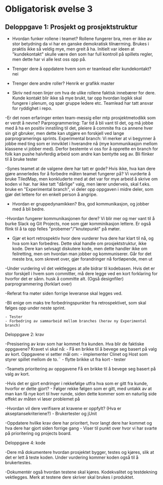 
# Obligatorisk øvelse 3

## Deloppgave 1: Prosjekt og prosjektstruktur

- Hvordan funker rollene i teamet? 
    Rollene fungerer bra, men er ikke av stor betydning da vi har en ganske demokratisk tilnærming.
    Brukes i praktis ikke så veldig mye, men greit å ha.
    Initielt var ideen at "kundekontakt" skulle være den som har full kontroll på spillets regler,
	men dette har vi alle lest oss opp på. 
    
- Trenger dere å oppdatere hvem som er teamlead eller kundekontakt?
    nei
    
    
- Trenger dere andre roller?
    Henrik er grafikk master
    
    
- Skriv ned noen linjer om hva de ulike rollene faktisk innebærer for dere.
    Kunde kontakt blir ikke så mye brukt, tar opp hvordan logikk skal fungere i plenum,
    og spør gruppe ledere etc.
    Teamlead har tatt ansvar for ryddighet i repo. 
    
    
-Er det noen erfaringer enten team-messig eller mtp prosjektmetodikk som er verdt å nevne? 
    Parprogrammering: Tar tid å bli vant til det, og må jobbe med å ha en positiv innstiling til det, pleiere å commite fra ca          annene hver sin git gbruker, men dette kan utgjøre en forskjell ved lange parprogramerings sprints.
    Experimental branch: Vi merker at vi begynner å jobbe med ting som er innviklet i hverandre nå (mye kommunikasjon mellom                            klassene vi jobber med). Derfor bestemte vi oss for å opprette en branch for folk kan pushe                                    halvferdig arbeid som andre kan bentytte seg av. 
    Bli flinker til å bruke tester
    
-Synes teamet at de valgene dere har tatt er gode? Hvis ikke, hva kan dere gjøre annerledes for å forbedre måten teamet
fungerer på?
    Vi vurderte å bruke TiledMap, men konkluderte med at det var for mye arbeid å skrive om koden vi har.
    har ikke tatt "dårlige" valg, men lærer underveis, skal f.eks. bruke en "Experimental branch",
    vi deler opp oppgaven i midre deler, som gjør det lettere for en enkelt person å angripe. 


- Hvordan er gruppedynamikken?
    Bra, god kommunikasjon, og jobber med å bli bedre.

-Hvordan fungerer kommunikasjonen for dere?
    Vi blir mer og mer vant til å burke Slack og Git Projects, noe som gjør komminikasjon lettere.
    Er også flink til å ta opp felles "probemer"/"knutepunkt" på møter.

- Gjør et kort retrospektiv hvor dere vurderer hva dere har klart til nå, og hva som kan forbedres. Dette skal
handle om prosjektstruktur, ikke kode. Dere kan selvsagt diskutere kode, men dette handler ikke om
feilretting, men om hvordan man jobber og kommuniserer.
    Går for det meste bra, som skrevet over, gjør forandringer nå fortløpende, men ut  
    

-Under vurdering vil det vektlegges at alle bidrar til kodebasen. Hvis det er stor forskjell i hvem som
committer, må dere legge ved en kort forklaring for hvorfor det er sånn. husk å committe alt. (Også
designfiler)
    parprogrammering (forklart over)


-Referat fra møter siden forrige leveranse skal legges ved.


-Bli enige om maks tre forbedringspunkter fra retrospektivet, som skal følges opp under neste sprint.
    
    - Tester
    - Forbedring av sammarbeid mellom branches (herav ny Experimental branch)


Deloppgave 2: krav

-Presisering av krav som har kommet fra kunden. Hva blir de faktiske oppgavene?
    Kravet vi skal nå:
        - Få en brikke til å bevege seg basert på valg av kort. 
    Oppgavene vi setter mål om:
        - implementer Clinet og Host som styrer spillet mellom de to.¨
        - flytte brikke ut fra kort
        - tester
    
        
-Teamets prioritering av oppgavene
    Få en brikke til å bevege seg basert på valg av kort. 


-Hvis det er gjort endringer i rekkefølge utfra hva som er gitt fra kunde, hvorfor er dette gjort?
    - Følger rekke følgen som er gitt, med untakk av at man kan få nye kort til hver runde, siden dette kommer 
        som en naturlig side effekt av måten vi løser problemet på

-Hvordan vil dere verifisere at kravene er oppfylt? (Hva er akseptansekriteriene?)
    - Brukertester og jUnit


-Oppdatere hvilke krav dere har prioritert, hvor langt dere har kommet og hva dere har gjort siden forrige
gang
    - Viser til punkt over hvor vi har svarte på prioritering og projects board.




Deloppgave 4: kode

-Dere må dokumentere hvordan prosjektet bygger, testes og kjøres, slik at det er lett å teste koden. Under
vurdering kommer koden også til å brukertestes.



-Dokumentér også hvordan testene skal kjøres.
Kodekvalitet og testdekning vektlegges. Merk at testene dere skriver skal brukes i produktet.
